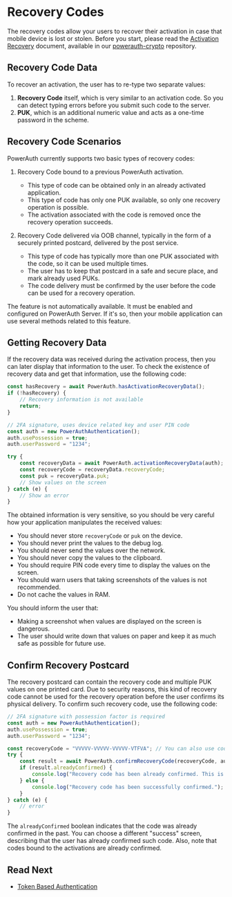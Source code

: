 # Recovery Codes

The recovery codes allow your users to recover their activation in case that mobile device is lost or stolen. Before you start, please read the [Activation Recovery](https://github.com/wultra/powerauth-crypto/blob/develop/docs/Activation-Recovery.md) document, available in our [powerauth-crypto](https://github.com/wultra/powerauth-crypto) repository.

## Recovery Code Data

To recover an activation, the user has to re-type two separate values:

1. **Recovery Code** itself, which is very similar to an activation code. So you can detect typing errors before you submit such code to the server.
2. **PUK**, which is an additional numeric value and acts as a one-time password in the scheme.

## Recovery Code Scenarios

PowerAuth currently supports two basic types of recovery codes:

1. Recovery Code bound to a previous PowerAuth activation.
   - This type of code can be obtained only in an already activated application.
   - This type of code has only one PUK available, so only one recovery operation is possible.
   - The activation associated with the code is removed once the recovery operation succeeds.

2. Recovery Code delivered via OOB channel, typically in the form of a securely printed postcard, delivered by the post service.
   - This type of code has typically more than one PUK associated with the code, so it can be used multiple times.
   - The user has to keep that postcard in a safe and secure place, and mark already used PUKs.
   - The code delivery must be confirmed by the user before the code can be used for a recovery operation.

The feature is not automatically available. It must be enabled and configured on PowerAuth Server. If it's so, then your mobile application can use several methods related to this feature.

## Getting Recovery Data

If the recovery data was received during the activation process, then you can later display that information to the user. To check the existence of recovery data and get that information, use the following code:

```javascript
const hasRecovery = await PowerAuth.hasActivationRecoveryData();
if (!hasRecovery) {
    // Recovery information is not available
    return;
}

// 2FA signature, uses device related key and user PIN code
const auth = new PowerAuthAuthentication();
auth.usePossession = true;
auth.userPassword = "1234";

try {
    const recoveryData = await PowerAuth.activationRecoveryData(auth);
    const recoveryCode = recoveryData.recoveryCode;
    const puk = recoveryData.puk;
    // Show values on the screen
} catch (e) {
    // Show an error
}
```

<!-- begin box warning -->
The obtained information is very sensitive, so you should be very careful how your application manipulates the received values:

- You should never store `recoveryCode` or `puk` on the device.
- You should never print the values to the debug log.
- You should never send the values over the network.
- You should never copy the values to the clipboard.
- You should require PIN code every time to display the values on the screen.
- You should warn users that taking screenshots of the values is not recommended.
- Do not cache the values in RAM.

You should inform the user that:

- Making a screenshot when values are displayed on the screen is dangerous.
- The user should write down that values on paper and keep it as much safe as possible for future use.
<!-- end -->


## Confirm Recovery Postcard

The recovery postcard can contain the recovery code and multiple PUK values on one printed card. Due to security reasons, this kind of recovery code cannot be used for the recovery operation before the user confirms its physical delivery. To confirm such recovery code, use the following code:

```javascript
// 2FA signature with possession factor is required
const auth = new PowerAuthAuthentication();
auth.usePossession = true;
auth.userPassword = "1234";

const recoveryCode = "VVVVV-VVVVV-VVVVV-VTFVA"; // You can also use code scanned from QR
try {
    const result = await PowerAuth.confirmRecoveryCode(recoveryCode, auth);
    if (result.alreadyConfirmed) {
        console.log("Recovery code has been already confirmed. This is not an error, just information.");
    } else {
        console.log("Recovery code has been successfully confirmed.");
    }
} catch (e) {
    // error
}
```

The `alreadyConfirmed` boolean indicates that the code was already confirmed in the past. You can choose a different "success" screen, describing that the user has already confirmed such code. Also, note that codes bound to the activations are already confirmed.

## Read Next

- [Token Based Authentication](Token-Based-Authentication.md)
